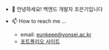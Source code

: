 - 👋 안녕하세요! 백엔드 개발자 조은기입니다

- 📫 How to reach me ...
  - email: eunkeee@yonsei.ac.kr
  - [포트폴리오 사이트](https://main.d3u6yjfxnkwlmm.amplifyapp.com/)
